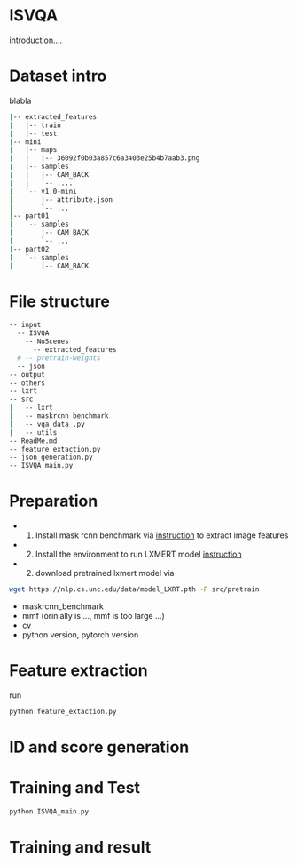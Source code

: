 # ISVQA

introduction....

# Dataset intro
blabla
```sh
|-- extracted_features
|   |-- train
|   |-- test
|-- mini
|   |-- maps
|   |   |-- 36092f0b03a857c6a3403e25b4b7aab3.png
|   |-- samples
|   |   |-- CAM_BACK
|   |   `-- ....
|   `-- v1.0-mini
|       |-- attribute.json
|       `-- ...
|-- part01
|   `-- samples
|       |-- CAM_BACK
|       `-- ...
|-- part02
|   `-- samples
|       |-- CAM_BACK
```

# File structure
```sh
-- input
  -- ISVQA
    -- NuScenes
      -- extracted_features
  # -- pretrain-weights
  -- json
-- output
-- others
-- lxrt
-- src
|   -- lxrt
|   -- maskrcnn benchmark
|   -- vqa_data_.py
|   -- utils
-- ReadMe.md
-- feature_extaction.py
-- json_generation.py
-- ISVQA_main.py
```


# Preparation 
- 1. Install mask rcnn benchmark via [instruction](https://mmf.sh/docs/tutorials/image_feature_extraction/) to extract image features
- 2. Install the environment to run LXMERT model [instruction](https://github.com/airsplay/lxmert/blob/master/requirements.txt) 
- 2. download pretrained lxmert model via
```sh
wget https://nlp.cs.unc.edu/data/model_LXRT.pth -P src/pretrain
```

- maskrcnn_benchmark
- mmf (orinially is ..., mmf is too large ...)
- cv
- python version, pytorch version

# Feature extraction
run 
```sh
python feature_extaction.py
```

# ID and score generation


# Training and Test
```sh
python ISVQA_main.py
```

# Training and result


